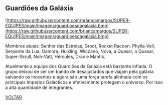 ## Guardiões da Galáxia

![https://raw.githubusercontent.com/briancamargos/SUPER-EQUIPES/main/Imagens/guardioesdagalaxia.bmp](https://raw.githubusercontent.com/briancamargos/SUPER-EQUIPES/main/Imagens/guardioesdagalaxia.bmp)

Membros atuais: Senhor das Estrelas, Groot, Rocket Racoon, Phylla-Vell, Serpente da Lua, Gamora, Hulkling, Wiccano, Nova, a Quasar, o Quasar, Super-Skrull, Noh-Vatt, Hércules, Drax e Mantis.

Atualmente a equipe dos Guardiões da Galáxia está bastante inflada. O grupo deixou de ser um bando de desajustados que viajam pela galáxia salvando os inocentes e agora são uma força tarefa alinhada com os principais Impérios Galácticos e efetivamente protegem o universo. Por isso a alta quantidade de integrantes.


[VOLTAR](https://github.com/briancamargos/SUPER-EQUIPES)